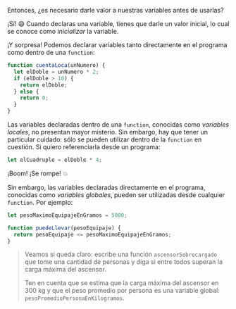 Entonces, ¿es necesario darle valor a nuestras variables antes de usarlas?

¡Sí! :smile: Cuando declaras una variable, tienes que darle un valor inicial, lo cual se conoce como _inicializar_ la variable.

¡Y sorpresa! Podemos declarar variables tanto directamente en el programa como dentro de una `function`:

```javascript
function cuentaLoca(unNumero) {
  let elDoble = unNumero * 2;
  if (elDoble > 10) {
    return elDoble;
  } else {
    return 0;
  }
}
```

Las variables declaradas dentro de una `function`, conocidas como _variables locales_, no presentan mayor misterio. Sin embargo, hay que tener un particular cuidado: sólo se pueden utilizar dentro de la `function` en cuestión. Si quiero referenciarla desde un programa:

```javascript
let elCuadruple = elDoble * 4;
```

¡Boom! ¡Se rompe! :collision:

Sin embargo, las variables declaradas directamente en el programa, conocidas como _variables globales_, pueden ser utilizadas desde cualquier `function`. Por ejemplo:

```javascript
let pesoMaximoEquipajeEnGramos = 5000;

function puedeLlevar(pesoEquipaje) {
  return pesoEquipaje <= pesoMaximoEquipajeEnGramos;
}
```

> Veamos si queda claro: escribe una función `ascensorSobrecargado` que tome una cantidad de personas y diga si entre todos superan la carga máxima del ascensor.
> 
> Ten en cuenta que se estima que la carga máxima del ascensor en 300 kg y que el peso promedio por persona es una variable global: `pesoPromedioPersonaEnKilogramos`.

